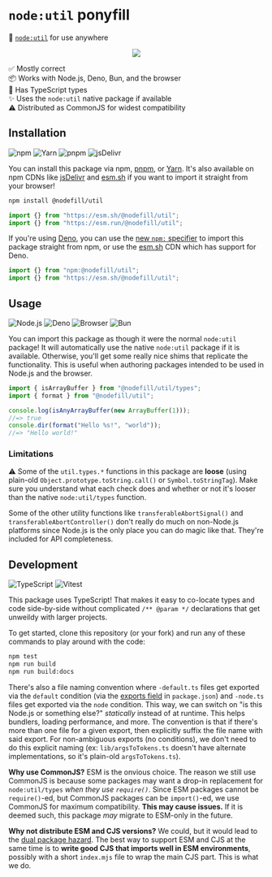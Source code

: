 # `node:util` ponyfill

🧰 [`node:util`] for use anywhere

<div align="center">

![](https://i.imgur.com/mqtU8Ik.png)

</div>

✅ Mostly correct \
📦 Works with Node.js, Deno, Bun, and the browser \
🔬 Has TypeScript types \
✨ Uses the `node:util` native package if available \
⚠️ Distributed as CommonJS for widest compatibility

## Installation

![npm](https://img.shields.io/static/v1?style=for-the-badge&message=npm&color=CB3837&logo=npm&logoColor=FFFFFF&label=)
![Yarn](https://img.shields.io/static/v1?style=for-the-badge&message=Yarn&color=2C8EBB&logo=Yarn&logoColor=FFFFFF&label=)
![pnpm](https://img.shields.io/static/v1?style=for-the-badge&message=pnpm&color=222222&logo=pnpm&logoColor=F69220&label=)
![jsDelivr](https://img.shields.io/static/v1?style=for-the-badge&message=jsDelivr&color=E84D3D&logo=jsDelivr&logoColor=FFFFFF&label=)

You can install this package via npm, [pnpm], or [Yarn]. It's also available on
npm CDNs like [jsDelivr] and [esm.sh] if you want to import it straight from
your browser!

```sh
npm install @nodefill/util
```

```js
import {} from "https://esm.sh/@nodefill/util";
import {} from "https://esm.run/@nodefill/util";
```

If you're using [Deno], you can use the [new `npm:` specifier] to import this
package straight from npm, or use the [esm.sh] CDN which has support for Deno.

```js
import {} from "npm:@nodefill/util";
import {} from "https://esm.sh/@nodefill/util";
```

## Usage

![Node.js](https://img.shields.io/static/v1?style=for-the-badge&message=Node.js&color=339933&logo=Node.js&logoColor=FFFFFF&label=)
![Deno](https://img.shields.io/static/v1?style=for-the-badge&message=Deno&color=000000&logo=Deno&logoColor=FFFFFF&label=)
![Browser](https://img.shields.io/static/v1?style=for-the-badge&message=Browser&color=4285F4&logo=Google+Chrome&logoColor=FFFFFF&label=)
![Bun](https://img.shields.io/static/v1?style=for-the-badge&message=Bun&color=000000&logo=Bun&logoColor=FFFFFF&label=)

You can import this package as though it were the normal `node:util` package! It
will automatically use the native `node:util` package if it is available.
Otherwise, you'll get some really nice shims that replicate the functionality.
This is useful when authoring packages intended to be used in Node.js and the
browser.

```js
import { isArrayBuffer } from "@nodefill/util/types";
import { format } from "@nodefill/util";

console.log(isAnyArrayBuffer(new ArrayBuffer(1)));
//=> true
console.dir(format("Hello %s!", "world"));
//=> "Hello world!"
```

### Limitations

⚠️ Some of the `util.types.*` functions in this package are **loose** (using
plain-old `Object.prototype.toString.call()` or `Symbol.toStringTag`). Make sure
you understand what each check does and whether or not it's looser than the
native `node:util/types` function.

Some of the other utility functions like `transferableAbortSignal()` and
`transferableAbortController()` don't really do much on non-Node.js platforms
since Node.js is the only place you can do magic like that. They're included for
API completeness.

## Development

![TypeScript](https://img.shields.io/static/v1?style=for-the-badge&message=TypeScript&color=3178C6&logo=TypeScript&logoColor=FFFFFF&label=)
![Vitest](https://img.shields.io/static/v1?style=for-the-badge&message=Vitest&color=6E9F18&logo=Vitest&logoColor=FFFFFF&label=)

This package uses TypeScript! That makes it easy to co-locate types and code
side-by-side without complicated `/** @param */` declarations that get unweildy
with larger projects.

To get started, clone this repository (or your fork) and run any of these
commands to play around with the code:

```sh
npm test
npm run build
npm run build:docs
```

There's also a file naming convention where `-default.ts` files get exported via
the `default` condition (via the [exports field] in `package.json`) and
`-node.ts` files get exported via the `node` condition. This way, we can switch
on "is this Node.js or something else?" _statically_ instead of at runtime. This
helps bundlers, loading performance, and more. The convention is that if there's
more than one file for a given export, then explicitly suffix the file name with
said export. For non-ambiguous exports (no conditions), we don't need to do this
explicit naming (ex: `lib/argsToTokens.ts` doesn't have alternate
implementations, so it's plain-old `argsToTokens.ts`).

**Why use CommonJS?** ESM is the onvious choice. The reason we still use
CommonJS is because some packages may want a drop-in replacement for
`node:util/types` _when they use `require()`_. Since ESM packages cannot be
`require()`-ed, but CommonJS packages can be `import()`-ed, we use CommonJS for
maximum compatibility. **This may cause issues.** If it is deemed such, this
package _may_ migrate to ESM-only in the future.

**Why not distribute ESM and CJS versions?** We could, but it would lead to the
[dual package hazard]. The best way to support ESM and CJS at the same time is
to **write good CJS that imports well in ESM environments**, possibly with a
short `index.mjs` file to wrap the main CJS part. This is what we do.

[dual package hazard]: https://nodejs.org/api/packages.html#dual-package-hazard
[yarn]: https://yarnpkg.com/
[pnpm]: https://pnpm.io/
[jsdelivr]: https://www.jsdelivr.com/esm
[deno]: https://deno.land/
[new `npm:` specifier]: https://deno.land/manual@v1.35.3/node/npm_specifiers
[esm.sh]: https://esm.sh/
[exports field]: https://nodejs.org/api/packages.html#exports
[`node:util`]: https://nodejs.org/api/util.html
